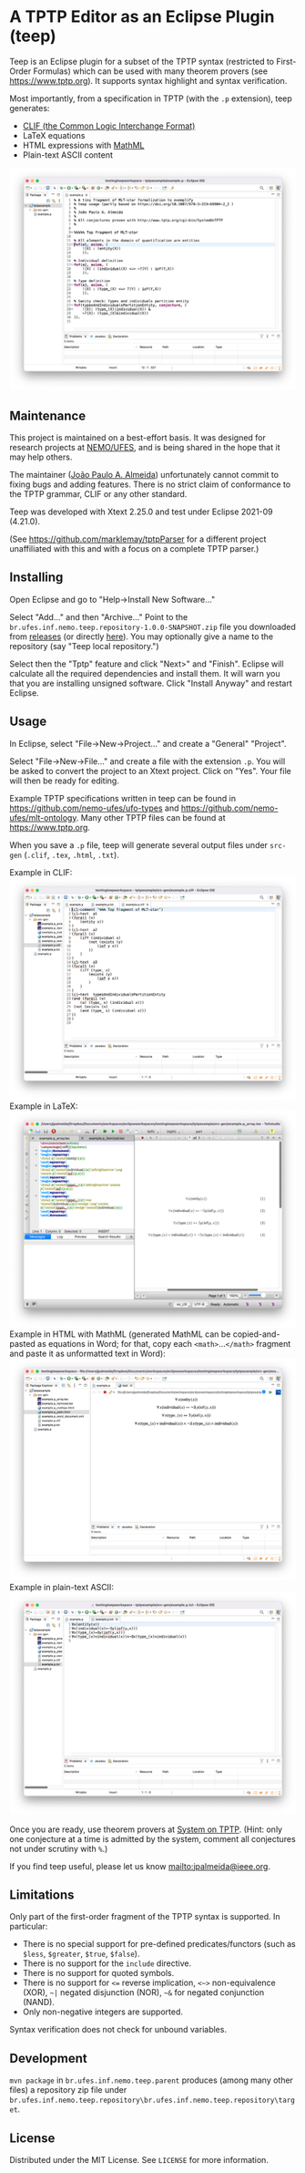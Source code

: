 # A TPTP Editor as an Eclipse Plugin (teep)

Teep is an Eclipse plugin for a subset of the TPTP syntax (restricted to First-Order Formulas) which can be used with many theorem provers (see <https://www.tptp.org>). It supports syntax highlight and syntax verification.

Most importantly, from a specification in TPTP (with the `.p` extension), teep generates:

- [CLIF (the Common Logic Interchange Format)](https://www.iso.org/standard/66249.html)
- LaTeX equations
- HTML expressions with [MathML](https://www.w3.org/Math/)
- Plain-text ASCII content

![Example .p file](./docs/screenshots/09-example-p-file.png)

## Maintenance

This project is maintained on a best-effort basis. It was designed for research projects at [NEMO/UFES](https://nemo.inf.ufes.br), and is being shared in the hope that it may help others.

The maintainer ([João Paulo A. Almeida](http://nemo.inf.ufes.br/jpalmeida)) unfortunately cannot commit to fixing bugs and adding features. There is no strict claim of conformance to the TPTP grammar, CLIF or any other standard.

Teep was developed with Xtext 2.25.0 and test under Eclipse 2021-09 (4.21.0).

(See <https://github.com/marklemay/tptpParser> for a different project unaffiliated with this and with a focus on a complete TPTP parser.)

## Installing

Open Eclipse and go to "Help->Install New Software..."

Select "Add..." and then "Archive..." Point to the `br.ufes.inf.nemo.teep.repository-1.0.0-SNAPSHOT.zip` file you downloaded from [releases](https://github.com/nemo-ufes/tptp-editor-eclipse-plugin/releases) (or directly [here](https://github.com/nemo-ufes/tptp-editor-eclipse-plugin/releases/download/v1.0.0-SNAPSHOT/br.ufes.inf.nemo.teep.repository-1.0.0-SNAPSHOT.zip)). You may optionally give a name to the repository (say "Teep local repository.")

Select then the "Tptp" feature and click "Next>" and "Finish". Eclipse will calculate all the required dependencies and install them. It will warn you that you are installing unsigned software. Click "Install Anyway" and restart Eclipse.

## Usage

In Eclipse, select "File->New->Project..." and create a "General" "Project".

Select "File->New->File..." and create a file with the extension `.p`. You will be asked to convert the project to an Xtext project. Click on "Yes". Your file will then be ready for editing.

Example TPTP specifications written in teep can be found in <https://github.com/nemo-ufes/ufo-types> and <https://github.com/nemo-ufes/mlt-ontology>. Many other TPTP files can be found at <https://www.tptp.org>.

When you save a `.p` file, teep will generate several output files under `src-gen` (`.clif`, `.tex`, `.html`, `.txt`).

Example in CLIF:
![Example .clif file](./docs/screenshots/clif.png)
Example in LaTeX:
![Example .tex file](./docs/screenshots/latex-eqnarray.png)
Example in HTML with MathML (generated MathML can be copied-and-pasted as equations in Word; for that, copy each `<math>`...`</math>` fragment and paste it as unformatted text in Word):
![Example .html file](./docs/screenshots/html.png)
Example in plain-text ASCII:
![Example .txt file](./docs/screenshots/plain-text-ascii.png)

Once you are ready, use theorem provers at [System on TPTP](http://www.tptp.org/cgi-bin/SystemOnTPTP). (Hint: only one conjecture at a time is admitted by the system, comment all conjectures not under scrutiny with `%`.)

If you find teep useful, please let us know <mailto:jpalmeida@ieee.org>.

## Limitations

Only part of the first-order fragment of the TPTP syntax is supported. In particular:

- There is no special support for pre-defined predicates/functors (such as `$less`, `$greater`, `$true`, `$false`).
- There is no support for the `include` directive.
- There is no support for quoted symbols.
- There is no support for `<=` reverse implication, `<~>` non-equivalence (XOR), `~|` negated disjunction (NOR), `~&` for negated conjunction (NAND).
- Only non-negative integers are supported.

Syntax verification does not check for unbound variables.

## Development

`mvn package` in `br.ufes.inf.nemo.teep.parent` produces (among many other files) a repository zip file under `br.ufes.inf.nemo.teep.repository\br.ufes.inf.nemo.teep.repository\target`.

## License

Distributed under the MIT License. See `LICENSE` for more information.
